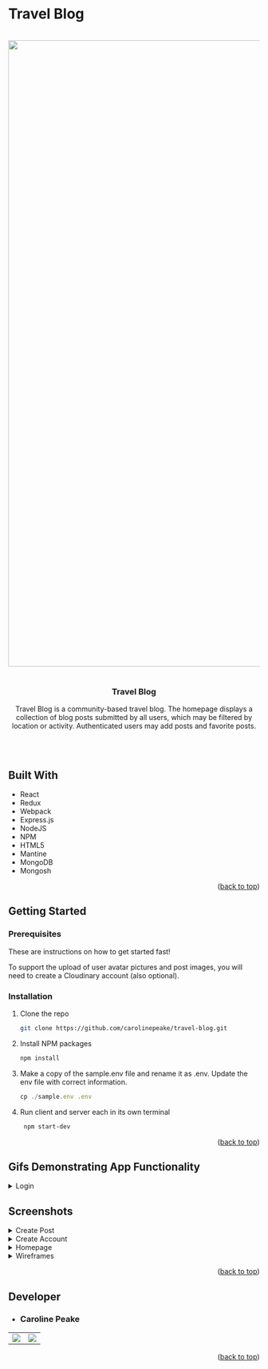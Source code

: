 # Travel Blog

<br />
<div align="center">
  <a href="https://github.com/carolinepeake/travel-blog.git">
    <!-- ******************************************************************** -->
    <img width="1254" alt="User Dashboard" src="https://user-images.githubusercontent.com/100883305/202002532-a4440890-4d36-44a6-9b09-8969c57f6ca0.png">
  </a>
  
  </br>
  </br>
  
  <h3 align="center">Travel Blog</h3>
  
  <p align="center">
Travel Blog is a community-based travel blog. The homepage displays a collection of blog posts submitted by all users, which may be filtered by       location or activity.  Authenticated users may add posts and favorite posts.
    <br />
 </p>
</div>

</br>


</br>

 ## Built With
  * React
  * Redux
  * Webpack
  * Express.js
  * NodeJS
  * NPM
  * HTML5
  * Mantine
  * MongoDB
  * Mongosh

<p align="right">(<a href="#readme-top">back to top</a>)</p>

<!-- GETTING STARTED -->
## Getting Started

### Prerequisites

These are instructions on how to get started fast!

To support the upload of user avatar pictures and post images, you will need to create a Cloudinary account (also optional).

### Installation

1. Clone the repo
   ```sh
   git clone https://github.com/carolinepeake/travel-blog.git
   ```
2. Install NPM packages
   ```sh
   npm install
   ```
3. Make a copy of the sample.env file and rename it as .env. Update the env file with correct information.
   ```js
   cp ./sample.env .env
   ```

6. Run client and server each in its own terminal
   ```sh
    npm start-dev
   ```
<p align="right">(<a href="#readme-top">back to top</a>)</p>

## Gifs Demonstrating App Functionality

<details>
  <summary> Login </summary>
  file:///Users/carolinepeake/Dropbox/HackReactor/MVP/Travel%20Blog%20App.webm
</details>

## Screenshots

<details>
  <summary> Create Post </summary>
   <img width="450" alt="Create Post Form" src="https://user-images.githubusercontent.com/100883305/202002478-e76cb944-2b0e-4b47-8f2a-e2f2a06e7fd4.png">
   <img width="450" alt="Create Post Form Completed" src="https://user-images.githubusercontent.com/100883305/202002406-3b34719b-2109-4a8d-aa00-513003e972b1.png">
</details>

<details>
  <summary> Create Account </summary>
  <img width="450" alt="Create Account Form" src="https://user-images.githubusercontent.com/100883305/202002584-468dd981-0519-42bf-bc94-90c13aa7a856.png">
</details>

<details>
  <summary> Homepage </summary>
  <img width="1274" alt="Homepage" src="https://user-images.githubusercontent.com/100883305/202002632-73e17911-78dc-4ca5-97e2-0a263ed4318f.png">
  <img width="1274" alt="Homepage Continued" src="https://user-images.githubusercontent.com/100883305/202002602-43bc44e4-24c7-45f3-ad75-ee8cf5a7fcee.png">
</details>

<details>
  <summary> Wireframes </summary>
  <img width="450" alt="Homepage Wireframe" src="https://user-images.githubusercontent.com/100883305/183727815-803e7ef6-c19e-48f8-897a-373f0b5dc77c.png">
   <img width="450" alt="Bucketlist Wireframe" src="https://user-images.githubusercontent.com/100883305/183727739-921cbdf8-2347-41f8-a419-0d892d46fdd7.png">
</details>

<p align="right">(<a href="#readme-top">back to top</a>)</p>

## Developer
  * ### Caroline Peake

<table>
  <tr>
<!-- GITHUB LINKS      -->
    <td>
      <a href="https://github.com/carolinepeake"> <!-- Caroline    -->
        <img src="https://img.shields.io/badge/github%20-%23121011.svg?&style=for-the-badge&logo=github&logoColor=white"/>
      </a>
    </td>
      <!-- LINKEDIN LINKS      -->
    <td>
      <a href="https://www.linkedin.com/in/carolinepeake/">  <!-- Caroline    -->
        <img src="https://img.shields.io/badge/linkedin%20-%230077B5.svg?&style=for-the-badge&logo=linkedin&logoColor=white"/>
      </a>
    </td>
  </tr>
</table>

<p align="right">(<a href="#readme-top">back to top</a>)</p>

<!--Upon logging in, the user's login inputs are sent to the Mongodb database so the password input can be checked against the hashed password using the bcrypt library. This increases the app's security by allowing it to never save passwords. If the username is not found or the passwords don't match, the server responds with a unique error, which appears to the user as either a "the username is not found" or "the password is incorrect" error message.-->







